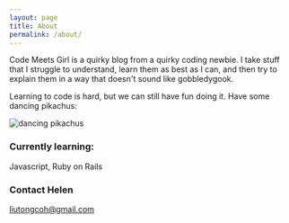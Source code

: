 ```yaml
---
layout: page
title: About
permalink: /about/
---
```


Code Meets Girl is a quirky blog from a quirky coding newbie. I take stuff that I struggle to understand, learn them as best as I can, and then try to explain them in a way that doesn't sound like gobbledygook.

Learning to code is hard, but we can still have fun doing it. Have some dancing pikachus:

![dancing pikachus](/images/dancing_pikachus.gif)

### Currently learning:

Javascript, Ruby on Rails

### Contact Helen

[liutongcoh@gmail.com](mailto:liutongcoh@gmail.com)
